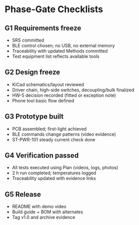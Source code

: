 # Phase-Gate Checklists

## G1 Requirements freeze
- SRS committed
- BLE control chosen; no USB, no external memory
- Traceability with updated Methods committed
- Test equipment list reflects available tools

## G2 Design freeze
- KiCad schematics/layout reviewed
- Driver chain, high-side switches, decoupling/bulk finalized
- HW-5 decision recorded (fitted or exception note)
- Phone tool basic flow defined

## G3 Prototype built
- PCB assembled; first-light achieved
- BLE commands change patterns (video evidence)
- ST-PWR-101 steady current check done

## G4 Verification passed
- All tests executed using Plan (videos, logs, photos)
- 2 h run completed; temperatures logged
- Traceability updated with evidence links

## G5 Release
- README with demo video
- Build guide + BOM with alternates
- Tag v1.0 and archive evidence
